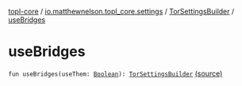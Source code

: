 [topl-core](../../index.md) / [io.matthewnelson.topl_core.settings](../index.md) / [TorSettingsBuilder](index.md) / [useBridges](./use-bridges.md)

# useBridges

`fun useBridges(useThem: `[`Boolean`](https://kotlinlang.org/api/latest/jvm/stdlib/kotlin/-boolean/index.html)`): `[`TorSettingsBuilder`](index.md) [(source)](https://github.com/05nelsonm/TorOnionProxyLibrary-Android/blob/master/topl-core/src/main/java/io/matthewnelson/topl_core/settings/TorSettingsBuilder.kt#L842)